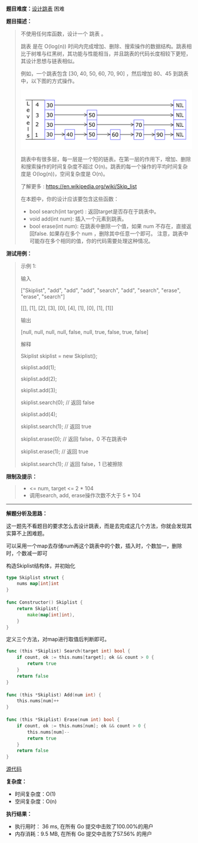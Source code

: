 
**题目难度：**[设计跳表](https://leetcode.cn/problems/design-skiplist/) 困难

**题目描述：**

> 不使用任何库函数，设计一个 跳表 。
>
> 跳表 是在 O(log(n)) 时间内完成增加、删除、搜索操作的数据结构。跳表相比于树堆与红黑树，其功能与性能相当，并且跳表的代码长度相较下更短，其设计思想与链表相似。
>
> 例如，一个跳表包含 [30, 40, 50, 60, 70, 90] ，然后增加 80、45 到跳表中，以下图的方式操作。
> 
> ![](../img/leetcode/1206设计跳表/1506_skiplist.gif)
> 
> 跳表中有很多层，每一层是一个短的链表。在第一层的作用下，增加、删除和搜索操作的时间复杂度不超过 O(n)。跳表的每一个操作的平均时间复杂度是 O(log(n))，空间复杂度是 O(n)。
> 
> 了解更多 : https://en.wikipedia.org/wiki/Skip_list
> 
> 在本题中，你的设计应该要包含这些函数：
> 
> - bool search(int target) : 返回target是否存在于跳表中。
> - void add(int num): 插入一个元素到跳表。
> - bool erase(int num): 在跳表中删除一个值，如果 num 不存在，直接返回false. 如果存在多个 num ，删除其中任意一个即可。
> 注意，跳表中可能存在多个相同的值，你的代码需要处理这种情况。


**测试用例：**

> 示例 1:
>
> 输入
>
> ["Skiplist", "add", "add", "add", "search", "add", "search", "erase", "erase", "search"]
>
> [[], [1], [2], [3], [0], [4], [1], [0], [1], [1]]
>
> 输出
>
> [null, null, null, null, false, null, true, false, true, false]
>
>
> 解释
>
> Skiplist skiplist = new Skiplist();
>
> skiplist.add(1);
>
> skiplist.add(2);
>
> skiplist.add(3);
>
> skiplist.search(0);   // 返回 false
>
> skiplist.add(4);
>
> skiplist.search(1);   // 返回 true
>
> skiplist.erase(0);    // 返回 false，0 不在跳表中
>
> skiplist.erase(1);    // 返回 true
>
> skiplist.search(1);   // 返回 false，1 已被擦除


**限制及提示：**
>  - <= num, target <= 2 * 104
>  - 调用search, add,  erase操作次数不大于 5 * 104

---
**解题分析及思路：**

这一题先不看题目的要求怎么去设计跳表，而是去完成这几个方法，你就会发现其实算不上困难题。


可以采用一个map去存储num再这个跳表中的个数，插入时，个数加一，删除时，个数减一即可

构造Skiplist结构体，并初始化
```go
type Skiplist struct {
	nums map[int]int
}

func Constructor() Skiplist {
	return Skiplist{
		make(map[int]int),
	}
}
```

定义三个方法，对map进行取值后判断即可。
```go
func (this *Skiplist) Search(target int) bool {
	if count, ok := this.nums[target]; ok && count > 0 {
		return true
	}
	return false
}

func (this *Skiplist) Add(num int) {
	this.nums[num]++
}

func (this *Skiplist) Erase(num int) bool {
	if count, ok := this.nums[num]; ok && count > 0 {
		this.nums[num]--
		return true
	}
	return false
}
```



[源代码](https://github.com/lomtom/algorithm-go/blob/main/leetcode/1206/1206设计跳表_test.go)

**复杂度：**
- 时间复杂度：O(1)
- 空间复杂度：O(n)

**执行结果：**
- 执行用时： 36 ms, 在所有 Go 提交中击败了100.00%的用户
- 内存消耗：9.5 MB, 在所有 Go 提交中击败了57.56% 的用户